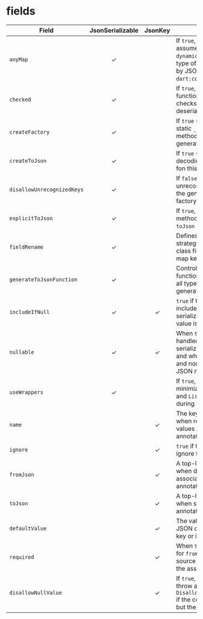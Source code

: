 # fields

| Field | JsonSerializable | JsonKey | Description |
| --- | :---: | :---: | --- |
| `anyMap` | ✓ |  | If `true`, `Map` types are *not* assumed to be `Map<String, dynamic>` – which is the default type of `Map` instances return by JSON decode in `dart:convert`. |
| `checked` | ✓ |  | If `true`, generated `fromJson` functions include extra checks to validate proper deserialization of types. |
| `createFactory` | ✓ |  | If `true` (the default), a private, static `_$ExampleFromJson` method is created in the generated part file. |
| `createToJson` | ✓ |  | If `true` (the default), code for decoding JSON is generated fon this class. |
| `disallowUnrecognizedKeys` | ✓ |  | If `false` (the default), then any unrecognized keys passed to the generated FromJson factory will be ignored. |
| `explicitToJson` | ✓ |  | If `true`, generated `toJson` methods will explicitly call `toJson` on nested objects. |
| `fieldRename` | ✓ |  | Defines the automatic naming strategy when converting class field names into JSON map keys. |
| `generateToJsonFunction` | ✓ |  | Controls how `toJson` functionality is generated for all types processed by this generator. |
| `includeIfNull` | ✓ | ✓ | `true` if the generator should include the field in the serialized output, even if the value is `null`. |
| `nullable` | ✓ | ✓ | When `true`, `null` values are handled gracefully when serializing the field to JSON and when deserializing `null` and nonexistent values from a JSON map. |
| `useWrappers` | ✓ |  | If `true`, wrappers are used to minimize the number of `Map` and `List` instances created during serialization. |
| `name` |  | ✓ | The key in a JSON map to use when reading and writing values corresponding to the annotated fields. |
| `ignore` |  | ✓ | `true` if the generator should ignore this field completely. |
| `fromJson` |  | ✓ | A top-level `Function` to use when deserializing the associated JSON value to the annotated field. |
| `toJson` |  | ✓ | A top-level `Function` to use when serializing the annotated field to JSON. |
| `defaultValue` |  | ✓ | The value to use if the source JSON does not contain this key or if the value is `null`. |
| `required` |  | ✓ | When `true`, generated code for `fromJson` will verify that the source JSON map contains the associated key. |
| `disallowNullValue` |  | ✓ | If `true`, generated code will throw a `DisallowedNullValueException` if the corresponding key exits, but the value is `null`. |
